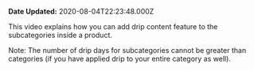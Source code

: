 **Date Updated:** 2020-08-04T22:23:48.000Z

This video explains how you can add drip content feature to the subcategories inside a product.

  
Note: The number of drip days for subcategories cannot be greater than categories (if you have applied drip to your entire category as well).

  